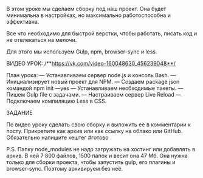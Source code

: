 В этом уроке мы сделаем сборку под наш проект. 
Она будет минимальна в настройках, 
но максимально работоспособна и эффективна. 

Все что необходимо для быстрой верстки, чтобы работать, 
писать код и не отвлекаться на мелочи. 

Для этого мы используем Gulp, npm, browser-sync и less.

ВИДЕО УРОК: /**https://vk.com/video-160048630_456239048**/

План урока:
— Устанавливаем сервер node.js и консоль Bash.
— Инициализирует новый проект для NPM. 
— Cоздаем package json командой npm init —yes
— Устанавливаем необходимые пакеты.
— Пишем Gulp file с задачами.
— Настраиваем сервер Live Reload
— Подключаем компиляцию Less в CSS.

ЗАДАНИЕ

По видео уроку сделать свою сборку и выложить ее в комментарии к посту. Прикрепите как архив или как ссылку на облако или GitHub. Обязательно напишите хештег #готово 

P.S. Папку node_modules не надо загружать на хостинг или добавлять в архив. В ней 7 800 файлов, 1500 папок и весит она 47 Мб. Она нужна только для сборки проекта, чтобы запустить gulp, его плагины и browser-sync. Поэтому архивируем без неё.